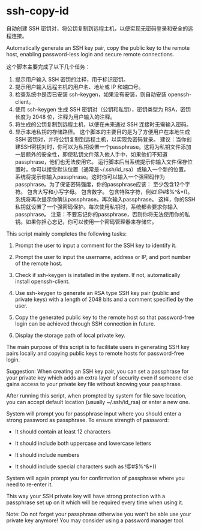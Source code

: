 # ssh-copy-id
自动创建 SSH 密钥对，将公钥复制到远程主机，以便实现无密码登录和安全的远程连接。


Automatically generate an SSH key pair, copy the public key to the remote host, enabling password-less login and secure remote connections.

这个脚本主要完成了以下几个任务：
1. 提示用户输入 SSH 密钥的注释，用于标识密钥。
2. 提示用户输入远程主机的用户名、地址或 IP 和端口号。
3. 检查系统中是否已安装 ssh-keygen，如果没有安装，则自动安装 openssh-client。
4. 使用 ssh-keygen 生成 SSH 密钥对（公钥和私钥），密钥类型为 RSA，密钥长度为 2048 位，注释为用户输入的注释。
5. 将生成的公钥复制到远程主机，以便在未来通过 SSH 连接时无需输入密码。
6. 显示本地私钥的存储路径。
这个脚本的主要目的是为了方便用户在本地生成 SSH 密钥对，并将公钥复制到远程主机，以实现免密码登录。
建议：当你创建SSH密钥对时，你可以为私钥设置一个passphrase。这将为私钥文件添加一层额外的安全性，即使私钥文件落入他人手中，如果他们不知道passphrase，他们也无法使用它。
运行脚本后当系统提示你输入文件保存位置时，你可以接受默认位置（通常是~/.ssh/id_rsa）或输入一个新的位置。
系统将提示你输入passphrase。这时你可以输入一个强密码作为passphrase。为了保证密码强度，你的passphrase应该：
至少包含12个字符。
包含大写和小写字母。
包含数字。
包含特殊字符，例如!@#$%^&*()。
系统将再次提示你确认passphrase。再次输入passphrase。
这样，你的SSH私钥就设置了一个强密码保护。每次使用私钥时，系统都会要求你输入passphrase。
注意：不要忘记你的passphrase，否则你将无法使用你的私钥。如果你担心忘记，你可以使用一个密码管理器来存储它。

This script mainly completes the following tasks:

1. Prompt the user to input a comment for the SSH key to identify it.

2. Prompt the user to input the username, address or IP, and port number of the remote host.

3. Check if ssh-keygen is installed in the system. If not, automatically install openssh-client.

4. Use ssh-keygen to generate an RSA type SSH key pair (public and private keys) with a length of 2048 bits and a comment specified by the user.

5. Copy the generated public key to the remote host so that password-free login can be achieved through SSH connection in future.

6. Display the storage path of local private key.

The main purpose of this script is to facilitate users in generating SSH key pairs locally and copying public keys to remote hosts for password-free login.

Suggestion: When creating an SSH key pair, you can set a passphrase for your private key which adds an extra layer of security even if someone else gains access to your private key file without knowing your passphrase.

After running this script, when prompted by system for file save location, you can accept default location (usually ~/.ssh/id_rsa) or enter a new one.

System will prompt you for passphrase input where you should enter a strong password as passphrase. To ensure strength of password:

- It should contain at least 12 characters

- It should include both uppercase and lowercase letters

- It should include numbers

- It should include special characters such as !@#$%^&*()

System will again prompt you for confirmation of passphrase where you need to re-enter it.

This way your SSH private key will have strong protection with a passphrase set up on it which will be required every time when using it.

Note: Do not forget your passphrase otherwise you won't be able use your private key anymore! You may consider using a password manager tool.
